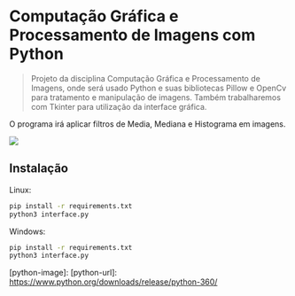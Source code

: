 # Computação Gráfica e Processamento de Imagens com Python
> Projeto da disciplina Computação Gráfica e Processamento de Imagens, onde será usado Python e suas bibliotecas Pillow e OpenCv para tratamento e manipulação de imagens. Também trabalharemos com Tkinter para utilização da interface gráfica.

O programa irá aplicar filtros de Media, Mediana e Histograma em imagens.

![](../prog_compgra.png)

## Instalação

Linux:

```sh
pip install -r requirements.txt
python3 interface.py
```

Windows:

```sh
pip install -r requirements.txt
python3 interface.py
```

[python-image]:
[python-url]: https://www.python.org/downloads/release/python-360/

